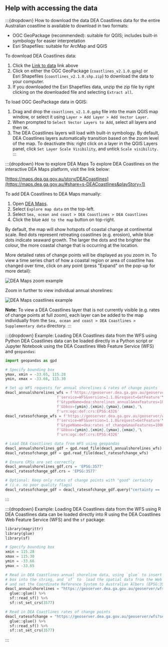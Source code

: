 ## Help with accessing the data

:::{dropdown} How to download the data
DEA Coastlines data for the entire Australian coastline is available to download in two formats:

-   OGC GeoPackage (recommended): suitable for QGIS; includes built-in symbology for easier interpretation
-   Esri Shapefiles: suitable for ArcMap and QGIS

To download DEA Coastlines data:

1.  Click the [Link to data](https://data.dea.ga.gov.au/?prefix=derivative/dea_coastlines/2-1-0/) link above
2.  Click on either the OGC GeoPackage (`coastlines_v2.1.0.gpkg`) or Esri Shapefiles (`coastlines_v2.1.0.shp.zip`) to download the data to your computer.
3.  If you downloaded the Esri Shapefiles data, unzip the zip file by right clicking on the downloaded file and selecting `Extract all`.

To load OGC GeoPackage data in QGIS:

1.  Drag and drop the `coastlines_v2.1.0.gpkg` file into the main QGIS map window, or select it using `Layer > Add Layer > Add Vector Layer.`
2.  When prompted to `Select Vector Layers to Add`, select all layers and then `OK`.
3.  The DEA Coastlines layers will load with built-in symbology. By default, DEA Coastlines layers automatically transition based on the zoom level of the map. To deactivate this: right click on a layer in the QGIS Layers panel, click `Set Layer Scale Visibility`, and untick `Scale visibility.`
:::

:::{dropdown} How to explore DEA Maps
To explore DEA Coastlines on the interactive DEA Maps platform, visit the link below:

[https://maps.dea.ga.gov.au/story/DEACoastlines](https://maps.dea.ga.gov.au/#share=s-DEACoastlines&playStory=1)

To add DEA Coastlines to DEA Maps manually:

1.  Open [DEA Maps](https://maps.dea.ga.gov.au/).
2.  Select `Explore map data` on the top-left.
3.  Select `Sea, ocean and coast > DEA Coastlines > DEA Coastlines`
4.  Click the blue `Add to the map` button on top-right.

By default, the map will show hotspots of coastal change at continental scale. Red dots represent retreating coastlines (e.g. erosion), while blue dots indicate seaward growth. The larger the dots and the brighter the colour, the more coastal change that is occurring at the location. 

More detailed rates of change points will be displayed as you zoom in. To view a time series chart of how a coastal region or area of coastline has changed over time, click on any point (press "Expand" on the pop-up for more detail):

![DEA Maps zoom example](https://cmi.ga.gov.au/sites/default/files/inline-images/DEACoastLines_DEAMaps_1.gif)

Zoom in further to view individual annual shorelines:

![DEA Maps coastlines example](https://cmi.ga.gov.au/sites/default/files/inline-images/DEACoastLines_DEAMaps_2.gif)

**Note:** To view a DEA Coastlines layer that is not currently visible (e.g. rates of change points at full zoom), each layer can be added to the map individually from the `Sea, ocean and coast > DEA Coastlines > Supplementary data` directory.
:::


:::{dropdown} Example: Loading DEA Coastlines data from the WFS using Python
DEA Coastlines data can be loaded directly in a Python script or Jupyter Notebook using the DEA Coastlines Web Feature Service (WFS) and `geopandas`:

```python
import geopandas as gpd

# Specify bounding box
ymax, xmin = -33.65, 115.28
ymin, xmax = -33.66, 115.30

# Set up WFS requests for annual shorelines & rates of change points
deacl_annualshorelines_wfs = f'https://geoserver.dea.ga.gov.au/geoserver/wfs?'\
                       f'service=WFS&version=1.1.0&request=GetFeature'\
                       f'&typeName=dea:shorelines_annual&maxFeatures=1000'\
                       f'&bbox={ymin},{xmin},{ymax},{xmax},'\
                       f'urn:ogc:def:crs:EPSG:4326'
deacl_ratesofchange_wfs = f'https://geoserver.dea.ga.gov.au/geoserver/wfs?'\
                       f'service=WFS&version=1.1.0&request=GetFeature'\
                       f'&typeName=dea:rates_of_change&maxFeatures=1000'\
                       f'&bbox={ymin},{xmin},{ymax},{xmax},'\
                       f'urn:ogc:def:crs:EPSG:4326'

# Load DEA Coastlines data from WFS using geopandas
deacl_annualshorelines_gdf = gpd.read_file(deacl_annualshorelines_wfs)
deacl_ratesofchange_gdf = gpd.read_file(deacl_ratesofchange_wfs)

# Ensure CRSs are set correctly
deacl_annualshorelines_gdf.crs = 'EPSG:3577'
deacl_ratesofchange_gdf.crs = 'EPSG:3577'

# Optional: Keep only rates of change points with "good" certainty
# (i.e. no poor quality flags)
deacl_ratesofchange_gdf = deacl_ratesofchange_gdf.query("certainty == 'good'")
```
:::

:::{dropdown} Example: Loading DEA Coastlines data from the WFS using R
DEA Coastlines data can be loaded directly into R using the DEA Coastlines Web Feature Service (WFS) and the `sf` package:

```python
library(magrittr)
library(glue)
library(sf)

# Specify bounding box
xmin = 115.28
xmax = 115.30
ymin = -33.66
ymax = -33.65

# Read in DEA Coastlines annual shoreline data, using `glue` to insert our bounding
# box into the string, and `sf` to  load the spatial data from the Web Feature Service
# and set the Coordinate Reference System to Australian Albers (EPSG:3577)
deacl_annualshorelines = "https://geoserver.dea.ga.gov.au/geoserver/wfs?service=WFS&version=1.1.0&request=GetFeature&typeName=dea:shorelines_annual&maxFeatures=1000&bbox={ymin},{xmin},{ymax},{xmax},urn:ogc:def:crs:EPSG:4326" %>%
  glue::glue() %>%
  sf::read_sf() %>%
  sf::st_set_crs(3577)

# Read in DEA Coastlines rates of change points
deacl_ratesofchange = "https://geoserver.dea.ga.gov.au/geoserver/wfs?service=WFS&version=1.1.0&request=GetFeature&typeName=dea:rates_of_change&maxFeatures=1000&bbox={ymin},{xmin},{ymax},{xmax},urn:ogc:def:crs:EPSG:4326" %>%
  glue::glue() %>%
  sf::read_sf() %>%
  sf::st_set_crs(3577)
```
:::
